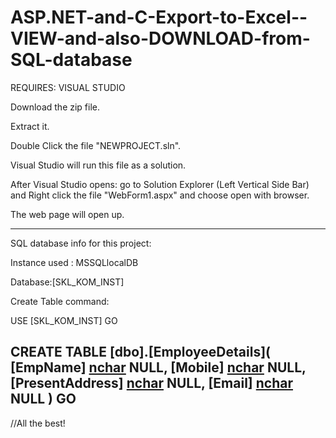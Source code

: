 # ASP.NET-and-C-Export-to-Excel--VIEW-and-also-DOWNLOAD-from-SQL-database
REQUIRES: VISUAL STUDIO 

Download the zip file.

Extract it.

Double Click the file "NEWPROJECT.sln".

Visual Studio will run this file as a solution. 

After Visual Studio opens: go to Solution Explorer (Left Vertical Side Bar) and Right click the file "WebForm1.aspx" and choose open with browser. 

The web page will open up.

-------------------------------------------------------------------------
SQL database info for this project:

Instance used : MSSQLlocalDB

Database:[SKL_KOM_INST]

Create Table command:

USE [SKL_KOM_INST]
GO

CREATE TABLE [dbo].[EmployeeDetails](
    [EmpName] [nchar](10) NULL,
    [Mobile] [nchar](10) NULL,
    [PresentAddress] [nchar](10) NULL,
    [Email] [nchar](10) NULL
) 
GO
------------------------------------------------------------------------
//All the best!
